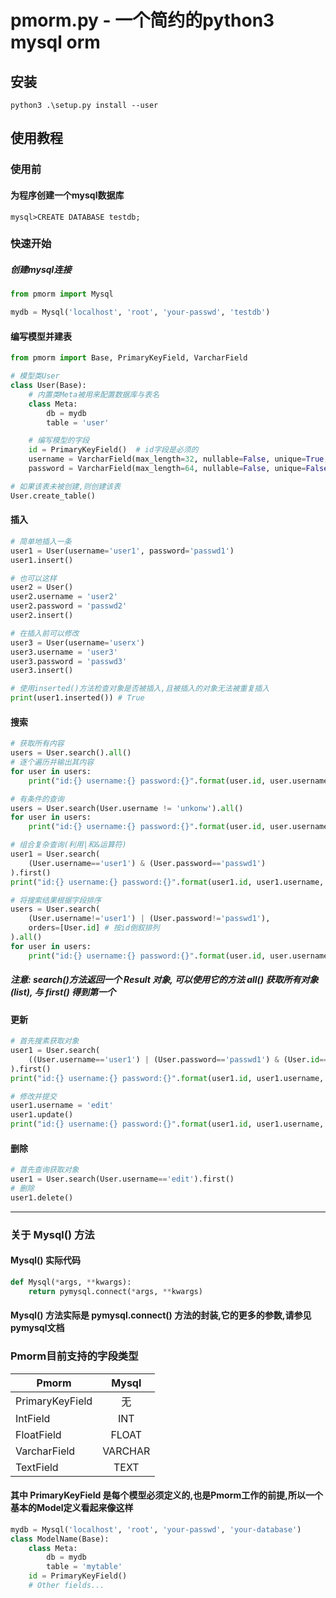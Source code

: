 # pmorm.py - 一个简约的python3 mysql orm

## 安装

```
python3 .\setup.py install --user
```

## 使用教程

### 使用前

#### 为程序创建一个mysql数据库

```
mysql>CREATE DATABASE testdb;
```


### 快速开始

##### 创建mysql连接

```python
from pmorm import Mysql

mydb = Mysql('localhost', 'root', 'your-passwd', 'testdb')
```

#### 编写模型并建表

```python
from pmorm import Base, PrimaryKeyField, VarcharField

# 模型类User
class User(Base):
    # 内置类Meta被用来配置数据库与表名
    class Meta:
        db = mydb
        table = 'user'

    # 编写模型的字段
    id = PrimaryKeyField()  # id字段是必须的
    username = VarcharField(max_length=32, nullable=False, unique=True, default=None)
    password = VarcharField(max_length=64, nullable=False, unique=False, default=None)

# 如果该表未被创建,则创建该表
User.create_table()
```

#### 插入

```python
# 简单地插入一条
user1 = User(username='user1', password='passwd1')
user1.insert()

# 也可以这样
user2 = User()
user2.username = 'user2'
user2.password = 'passwd2'
user2.insert()

# 在插入前可以修改
user3 = User(username='userx')
user3.username = 'user3'
user3.password = 'passwd3'
user3.insert()

# 使用inserted()方法检查对象是否被插入,且被插入的对象无法被重复插入
print(user1.inserted()) # True
```

#### 搜索

```python
# 获取所有内容
users = User.search().all()
# 逐个遍历并输出其内容
for user in users:
    print("id:{} username:{} password:{}".format(user.id, user.username, user.password))

# 有条件的查询
users = User.search(User.username != 'unkonw').all()
for user in users:
    print("id:{} username:{} password:{}".format(user.id, user.username, user.password))

# 组合复杂查询(利用|和&运算符)
user1 = User.search(
    (User.username=='user1') & (User.password=='passwd1')
).first()
print("id:{} username:{} password:{}".format(user1.id, user1.username, user1.password))

# 将搜索结果根据字段排序
users = User.search(
    (User.username!='user1') | (User.password!='passwd1'),
    orders=[User.id] # 按id倒叙排列
).all()
for user in users:
    print("id:{} username:{} password:{}".format(user.id, user.username, user.password))
```

##### 注意: search()方法返回一个 Result 对象, 可以使用它的方法 all() 获取所有对象(list), 与 first() 得到第一个

#### 更新

```python
# 首先搜素获取对象
user1 = User.search(
    ((User.username=='user1') | (User.password=='passwd1') & (User.id==1)) # 复杂查询
).first()
print("id:{} username:{} password:{}".format(user1.id, user1.username, user1.password))

# 修改并提交
user1.username = 'edit'
user1.update()
print("id:{} username:{} password:{}".format(user1.id, user1.username, user1.password))
```

#### 删除

```python
# 首先查询获取对象
user1 = User.search(User.username=='edit').first()
# 删除
user1.delete()
```

---

### 关于 Mysql() 方法

#### Mysql() 实际代码

```python
def Mysql(*args, **kwargs):
    return pymysql.connect(*args, **kwargs)
```

#### Mysql() 方法实际是 pymysql.connect() 方法的封装,它的更多的参数,请参见pymysql文档

### Pmorm目前支持的字段类型

Pmorm|Mysql
--|:--:
PrimaryKeyField|无
IntField|INT
FloatField|FLOAT
VarcharField|VARCHAR
TextField|TEXT

#### 其中 PrimaryKeyField 是每个模型必须定义的,也是Pmorm工作的前提,所以一个基本的Model定义看起来像这样

```python
mydb = Mysql('localhost', 'root', 'your-passwd', 'your-database')
class ModelName(Base):
    class Meta:
        db = mydb
        table = 'mytable'
    id = PrimaryKeyField()
    # Other fields...
    
```